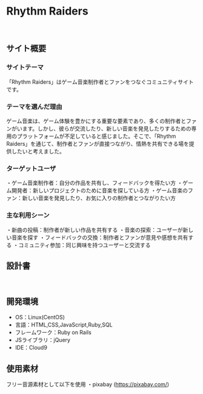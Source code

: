 # Rhythm Raiders
​
## サイト概要
### サイトテーマ
「Rhythm Raiders」はゲーム音楽制作者とファンをつなぐコミュニティサイトです。
​
### テーマを選んだ理由
ゲーム音楽は、ゲーム体験を豊かにする重要な要素であり、多くの制作者とファンがいます。しかし、彼らが交流したり、新しい音楽を発見したりするための専用のプラットフォームが不足していると感じました。そこで、「Rhythm Raiders」を通じて、制作者とファンが直接つながり、情熱を共有できる場を提供したいと考えました。
​
### ターゲットユーザ
・ゲーム音楽制作者：自分の作品を共有し、フィードバックを得たい方
・ゲーム開発者：新しいプロジェクトのために音楽を探している方
・ゲーム音楽のファン：新しい音楽を発見したり、お気に入りの制作者とつながりたい方
​
### 主な利用シーン
・新曲の投稿：制作者が新しい作品を共有する
・音楽の探索：ユーザーが新しい音楽を探す
・フィードバックの交換：制作者とファンが意見や感想を共有する
・コミュニティ参加：同じ興味を持つユーザーと交流する
​
## 設計書
<!--テーマを設定・提出する時点では不要です-->
​
## 開発環境
- OS：Linux(CentOS)
- 言語：HTML,CSS,JavaScript,Ruby,SQL
- フレームワーク：Ruby on Rails
- JSライブラリ：jQuery
- IDE：Cloud9
​
## 使用素材
フリー音源素材として以下を使用
    ・pixabay (https://pixabay.com/)
